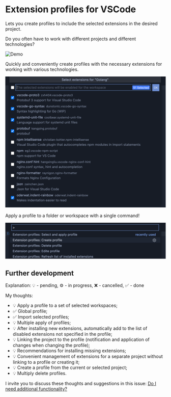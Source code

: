 # Extension profiles for VSCode

Lets you create profiles to include the selected extensions in the desired project.

Do you often have to work with different projects and different technologies?

![Demo](assets/vscode-extension-profiles.gif)

<!-- https://user-images.githubusercontent.com/10986227/122539241-34165180-d049-11eb-8a35-dbd3402e991f.mp4 -->

Quickly and conveniently create profiles with the necessary extensions for working with various technologies.

![Select extensions](assets/select-extensions.png)

Apply a profile to a folder or workspace with a single command!

![Commands](assets/commands.png)

## Further development

Explanation: 💡 - pending, ⚙️ ️- in progress, ❌ - cancelled, ✅ - done

My thoughts:

- 💡 Apply a profile to a set of selected workspaces;
- ✅ Global profile;
- ✅ Import selected profiles;
- 💡 Multiple apply of profiles;
- 💡 After installing new extensions, automatically add to the list of disabled extensions not specified in the profile;
- 💡 Linking the project to the profile (notification and application of changes when changing the profile);
- 💡 Recommendations for installing missing extensions;
- 💡 Convenient management of extensions for a separate project without linking to a profile or creating it;
- 💡 Create a profile from the current or selected project;
- 💡 Multiply delete profiles.

I invite you to discuss these thoughts and suggestions in this issue: [Do I need additional functionality?](https://github.com/evald24/vscode-extensions-profiles/issues/1)
